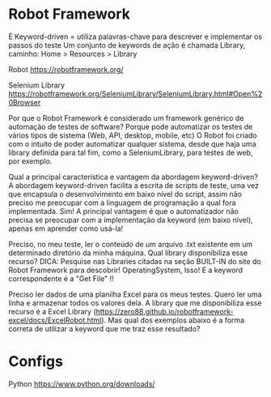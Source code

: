 # Robot Framework

É Keyword-driven = utiliza palavras-chave para descrever e implementar os passos do teste
Um conjunto de keywords de ação é chamada Library, caminho: Home > Resources > Library

Robot
https://robotframework.org/

Selenium Library
https://robotframework.org/SeleniumLibrary/SeleniumLibrary.html#Open%20Browser


Por que o Robot Framework é considerado um framework genérico de automação de testes de software?
Porque pode automatizar os testes de vários tipos de sistema (Web, API, desktop, mobile, etc) O Robot foi criado com o intuito de poder automatizar qualquer sistema, desde que haja uma library definida para tal fim, como a SeleniumLibrary, para testes de web, por exemplo.

Qual a principal característica e vantagem da abordagem keyword-driven?
A abordagem keyword-driven facilita a escrita de scripts de teste, uma vez que encapsula o desenvolvimento em baixo nível do script, assim não preciso me preocupar com a linguagem de programação a qual fora implementada.
Sim! A principal vantagem é que o automatizador não precisa se preocupar com a implementação da keyword (em baixo nível), apenas em aprender como usá-la!

Preciso, no meu teste, ler o conteúdo de um arquivo .txt existente em um determinado diretório da minha máquina. Qual library disponibiliza esse recurso? DICA: Pesquise nas Libraries citadas na seção BUILT-IN do site do Robot Framework para descobrir!
OperatingSystem, Isso! E a keyword correspondente é a "Get File" !!

Preciso ler dados de uma planilha Excel para os meus testes. Quero ler uma linha e armazenar todos os valores dela. A library que me disponibiliza esse recurso é a Excel Library (https://zero88.github.io/robotframework-excel/docs/ExcelRobot.html). Mas qual dos exemplos abaixo é a forma correta de utilizar a keyword que me traz esse resultado?

# Configs

Python
https://www.python.org/downloads/
